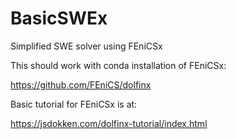 # BasicSWEx
Simplified SWE solver using FEniCSx

This should work with conda installation of FEniCSx:

https://github.com/FEniCS/dolfinx

Basic tutorial for FEniCSx is at:

https://jsdokken.com/dolfinx-tutorial/index.html
